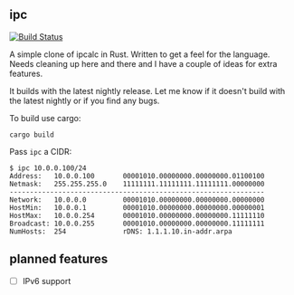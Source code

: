 ## ipc

[![Build Status](https://travis-ci.org/mfs/ipc.svg?branch=master)](https://travis-ci.org/mfs/ipc)

A simple clone of ipcalc in Rust. Written to get a feel for the language. Needs
cleaning up here and there and I have a couple of ideas for extra features.

It builds with the latest nightly release. Let me know if it doesn't build with
the latest nightly or if you find any bugs.

To build use cargo:

```
cargo build
```

Pass `ipc` a CIDR:

```
$ ipc 10.0.0.100/24
Address:   10.0.0.100       00001010.00000000.00000000.01100100
Netmask:   255.255.255.0    11111111.11111111.11111111.00000000
---------------------------------------------------------------
Network:   10.0.0.0         00001010.00000000.00000000.00000000
HostMin:   10.0.0.1         00001010.00000000.00000000.00000001
HostMax:   10.0.0.254       00001010.00000000.00000000.11111110
Broadcast: 10.0.0.255       00001010.00000000.00000000.11111111
NumHosts:  254              rDNS: 1.1.1.10.in-addr.arpa
```

## planned features

- [ ] IPv6 support
